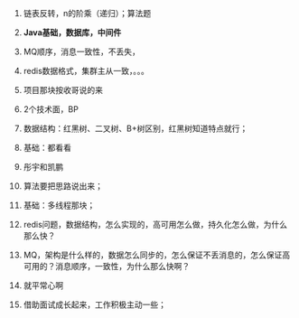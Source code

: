 1. 链表反转，n的阶乘（递归）；算法题

2. **Java基础，数据库，中间件**

3. MQ顺序，消息一致性，不丢失，

4. redis数据格式，集群主从一致，。。。

5. 项目那块按收哥说的来

6. 2个技术面，BP

7. 数据结构：红黑树、二叉树、B+树区别，红黑树知道特点就行；

8. 基础：都看看

9. 彤宇和凯鹏

10. 算法要把思路说出来；

11. 基础：多线程那块；

12. redis问题，数据结构，怎么实现的，高可用怎么做，持久化怎么做，为什么那么快？

13. MQ，架构是什么样的，数据怎么同步的，怎么保证不丢消息的，怎么保证高可用的？消息顺序，一致性，为什么那么快啊？

14. 就平常心啊

15. 借助面试成长起来，工作积极主动一些；

    